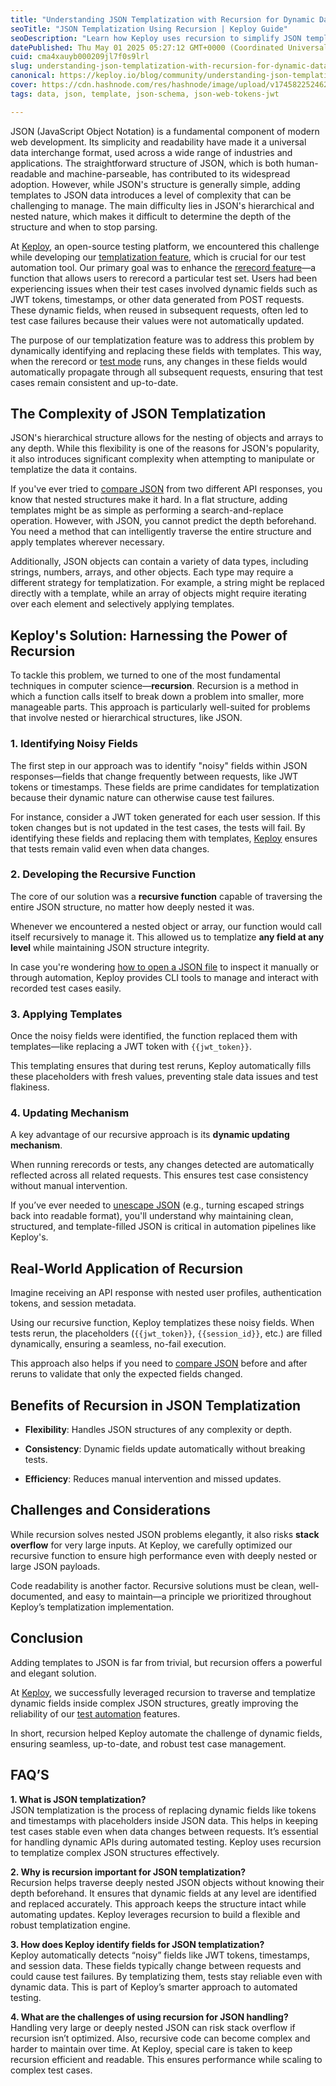 ```yaml
---
title: "Understanding JSON Templatization with Recursion for Dynamic Data Handling"
seoTitle: "JSON Templatization Using Recursion | Keploy Guide"
seoDescription: "Learn how Keploy uses recursion to simplify JSON templatization, automate dynamic fields, and boost test reliability in modern applications."
datePublished: Thu May 01 2025 05:27:12 GMT+0000 (Coordinated Universal Time)
cuid: cma4xauyb000209jl7f0s9lrl
slug: understanding-json-templatization-with-recursion-for-dynamic-data-handling
canonical: https://keploy.io/blog/community/understanding-json-templatization-with-recursion-for-dynamic-data-handling
cover: https://cdn.hashnode.com/res/hashnode/image/upload/v1745822524627/331f6f32-dc9f-42e9-9341-c2e6c62cb7da.jpeg
tags: data, json, template, json-schema, json-web-tokens-jwt

---
```


JSON (JavaScript Object Notation) is a fundamental component of modern web development. Its simplicity and readability have made it a universal data interchange format, used across a wide range of industries and applications. The straightforward structure of JSON, which is both human-readable and machine-parseable, has contributed to its widespread adoption. However, while JSON's structure is generally simple, adding templates to JSON data introduces a level of complexity that can be challenging to manage. The main difficulty lies in JSON's hierarchical and nested nature, which makes it difficult to determine the depth of the structure and when to stop parsing.

At [Keploy](https://keploy.io/), an open-source testing platform, we encountered this challenge while developing our [templatization feature](https://keploy.io/docs/advanced/test-templatisation), which is crucial for our test automation tool. Our primary goal was to enhance the [rerecord feature](https://keploy.io/docs/features/rerecord)—a function that allows users to rerecord a particular test set. Users had been experiencing issues when their test cases involved dynamic fields such as JWT tokens, timestamps, or other data generated from POST requests. These dynamic fields, when reused in subsequent requests, often led to test case failures because their values were not automatically updated.

The purpose of our templatization feature was to address this problem by dynamically identifying and replacing these fields with templates. This way, when the rerecord or [test mode](https://keploy.io/docs/features/testing) runs, any changes in these fields would automatically propagate through all subsequent requests, ensuring that test cases remain consistent and up-to-date.

## The Complexity of JSON Templatization

JSON's hierarchical structure allows for the nesting of objects and arrays to any depth. While this flexibility is one of the reasons for JSON's popularity, it also introduces significant complexity when attempting to manipulate or templatize the data it contains.

If you've ever tried to [compare JSON](https://keploy.io/blogs/comparing-json-objects/) from two different API responses, you know that nested structures make it hard. In a flat structure, adding templates might be as simple as performing a search-and-replace operation. However, with JSON, you cannot predict the depth beforehand. You need a method that can intelligently traverse the entire structure and apply templates wherever necessary.

Additionally, JSON objects can contain a variety of data types, including strings, numbers, arrays, and other objects. Each type may require a different strategy for templatization. For example, a string might be replaced directly with a template, while an array of objects might require iterating over each element and selectively applying templates.

## Keploy's Solution: Harnessing the Power of Recursion

To tackle this problem, we turned to one of the most fundamental techniques in computer science—**recursion**. Recursion is a method in which a function calls itself to break down a problem into smaller, more manageable parts. This approach is particularly well-suited for problems that involve nested or hierarchical structures, like JSON.

### 1\. Identifying Noisy Fields

The first step in our approach was to identify "noisy" fields within JSON responses—fields that change frequently between requests, like JWT tokens or timestamps. These fields are prime candidates for templatization because their dynamic nature can otherwise cause test failures.

For instance, consider a JWT token generated for each user session. If this token changes but is not updated in the test cases, the tests will fail. By identifying these fields and replacing them with templates, [Keploy](https://keploy.io/) ensures that tests remain valid even when data changes.

### 2\. Developing the Recursive Function

The core of our solution was a **recursive function** capable of traversing the entire JSON structure, no matter how deeply nested it was.

Whenever we encountered a nested object or array, our function would call itself recursively to manage it. This allowed us to templatize **any field at any level** while maintaining JSON structure integrity.

In case you're wondering [how to open a JSON file](https://keploy.io/docs/cli/commands#open-a-json-test-case) to inspect it manually or through automation, Keploy provides CLI tools to manage and interact with recorded test cases easily.

### 3\. Applying Templates

Once the noisy fields were identified, the function replaced them with templates—like replacing a JWT token with `{{jwt_token}}`.

This templating ensures that during test reruns, Keploy automatically fills these placeholders with fresh values, preventing stale data issues and test flakiness.

### 4\. Updating Mechanism

A key advantage of our recursive approach is its **dynamic updating mechanism**.

When running rerecords or tests, any changes detected are automatically reflected across all related requests. This ensures test case consistency without manual intervention.

If you’ve ever needed to [unescape JSON](https://keploy.io/blogs/handling-escaped-json-in-tests/) (e.g., turning escaped strings back into readable format), you'll understand why maintaining clean, structured, and template-filled JSON is critical in automation pipelines like Keploy's.

## Real-World Application of Recursion

Imagine receiving an API response with nested user profiles, authentication tokens, and session metadata.

Using our recursive function, Keploy templatizes these noisy fields. When tests rerun, the placeholders (`{{jwt_token}}`, `{{session_id}}`, etc.) are filled dynamically, ensuring a seamless, no-fail execution.

This approach also helps if you need to [compare JSON](https://keploy.io/blogs/comparing-json-objects/) before and after reruns to validate that only the expected fields changed.

## Benefits of Recursion in JSON Templatization

* **Flexibility**: Handles JSON structures of any complexity or depth.
    
* **Consistency**: Dynamic fields update automatically without breaking tests.
    
* **Efficiency**: Reduces manual intervention and missed updates.
    

## Challenges and Considerations

While recursion solves nested JSON problems elegantly, it also risks **stack overflow** for very large inputs. At Keploy, we carefully optimized our recursive function to ensure high performance even with deeply nested or large JSON payloads.

Code readability is another factor. Recursive solutions must be clean, well-documented, and easy to maintain—a principle we prioritized throughout Keploy’s templatization implementation.

## Conclusion

Adding templates to JSON is far from trivial, but recursion offers a powerful and elegant solution.

At [Keploy](https://keploy.io/), we successfully leveraged recursion to traverse and templatize dynamic fields inside complex JSON structures, greatly improving the reliability of our [test automation](https://keploy.io/docs/introduction) features.

In short, recursion helped Keploy automate the challenge of dynamic fields, ensuring seamless, up-to-date, and robust test case management.

## FAQ’S

**1\. What is JSON templatization?**  
JSON templatization is the process of replacing dynamic fields like tokens and timestamps with placeholders inside JSON data. This helps in keeping test cases stable even when data changes between requests. It’s essential for handling dynamic APIs during automated testing. Keploy uses recursion to templatize complex JSON structures effectively.

**2\. Why is recursion important for JSON templatization?**  
Recursion helps traverse deeply nested JSON objects without knowing their depth beforehand. It ensures that dynamic fields at any level are identified and replaced accurately. This approach keeps the structure intact while automating updates. Keploy leverages recursion to build a flexible and robust templatization engine.

**3\. How does Keploy identify fields for JSON templatization?**  
Keploy automatically detects “noisy” fields like JWT tokens, timestamps, and session data. These fields typically change between requests and could cause test failures. By templatizing them, tests stay reliable even with dynamic data. This is part of Keploy’s smarter approach to automated testing.

**4\. What are the challenges of using recursion for JSON handling?**  
Handling very large or deeply nested JSON can risk stack overflow if recursion isn’t optimized. Also, recursive code can become complex and harder to maintain over time. At Keploy, special care is taken to keep recursion efficient and readable. This ensures performance while scaling to complex test cases.
